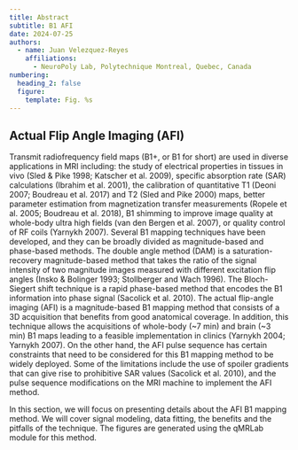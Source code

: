 ```yaml
---
title: Abstract
subtitle: B1 AFI
date: 2024-07-25
authors:
  - name: Juan Velezquez-Reyes
    affiliations:
      - NeuroPoly Lab, Polytechnique Montreal, Quebec, Canada
numbering:
  heading_2: false
  figure:
    template: Fig. %s
---
```


## Actual Flip Angle Imaging (AFI)

Transmit radiofrequency field maps (B1+, or B1 for short) are used in diverse applications in MRI including: the study of electrical properties in tissues in vivo (Sled & Pike 1998; Katscher et al. 2009), specific absorption rate (SAR) calculations (Ibrahim et al. 2001), the calibration of quantitative T1 (Deoni 2007; Boudreau et al. 2017) and T2 (Sled and Pike 2000) maps, better parameter estimation from magnetization transfer measurements (Ropele et al. 2005; Boudreau et al. 2018), B1 shimming to improve image quality at whole-body ultra high fields (van den Bergen et al. 2007), or quality control of RF coils (Yarnykh 2007). Several B1 mapping techniques have been developed, and they can be broadly divided as magnitude-based and phase-based methods. The double angle method (DAM) is a saturation-recovery magnitude-based method that takes the ratio of the signal intensity of two magnitude images measured with different excitation flip angles (Insko & Bolinger 1993; Stollberger and Wach 1996). The Bloch-Siegert shift technique is a rapid phase-based method that encodes the B1 information into phase signal (Sacolick et al. 2010). The actual flip-angle imaging (AFI) is a magnitude-based B1 mapping method that consists of a 3D acquisition that benefits from good anatomical coverage. In addition, this technique allows the acquisitions of whole-body (~7 min) and brain (~3 min) B1 maps leading to a feasible implementation in clinics (Yarnykh 2004; Yarnykh 2007). On the other hand, the AFI pulse sequence has certain constraints that need to be considered for this B1 mapping method to be widely deployed. Some of the limitations include the use of spoiler gradients that can give rise to prohibitive SAR values (Sacolick et al. 2010), and the pulse sequence modifications on the MRI machine to implement the AFI method.

In this section, we will focus on presenting details about the AFI B1 mapping method. We will cover signal modeling, data fitting, the benefits and the pitfalls of the technique. The figures are generated using the qMRLab module for this method.